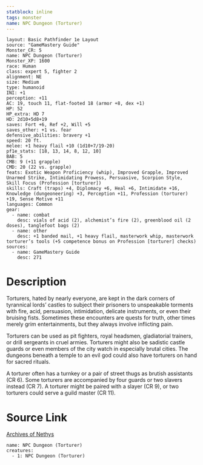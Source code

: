 ```yaml
---
statblock: inline
tags: monster
name: NPC Dungeon (Torturer)
---
```

```statblock
layout: Basic Pathfinder 1e Layout
source: "GameMastery Guide"
Monster_CR: 5
name: NPC Dungeon (Torturer)
Monster_XP: 1600
race: Human
class: expert 5, fighter 2
alignment: NE
size: Medium
type: humanoid
INI: +1
perception: +11
AC: 19, touch 11, flat-footed 18 (armor +8, dex +1)
HP: 52
HP_extra: HD 7
HD: 2d10+5d8+19
saves: Fort +6, Ref +2, Will +5
saves_other: +1 vs. fear
defensive_abilities: bravery +1
speed: 20 ft.
melee: +1 heavy flail +10 (1d10+7/19-20)
pf1e_stats: [18, 13, 14, 8, 12, 10]
BAB: 5
CMB: 9 (+11 grapple)
CMD: 20 (22 vs. grapple)
feats: Exotic Weapon Proficiency (whip), Improved Grapple, Improved Unarmed Strike, Intimidating Prowess, Persuasive, Scorpion Style, Skill Focus (Profession [torturer])
skills: Craft (traps) +4, Diplomacy +6, Heal +6, Intimidate +16, Knowledge (dungeoneering) +3, Perception +11, Profession (torturer) +19, Sense Motive +11
languages: Common
gear:
  - name: combat
    desc: vials of acid (2), alchemist’s fire (2), greenblood oil (2 doses), tanglefoot bags (2)
  - name: other
    desc: +1 banded mail, +1 heavy flail, masterwork whip, masterwork torturer’s tools (+5 competence bonus on Profession [torturer] checks)
sources:
  - name: GameMastery Guide
    desc: 271
```
# Description
Torturers, hated by nearly everyone, are kept in the dark corners of tyrannical lords’ castles to subject their prisoners to unspeakable torments with fire, acid, persuasion, intimidation, delicate instruments, or even their bruising fists. Sometimes these encounters are quests for truth, other times merely grim entertainments, but they always involve inflicting pain.

Torturers can be used as pit fighters, royal headsmen, gladiatorial trainers, or drill sergeants in cruel armies. Torturers might also be sadistic castle guards or even members of the city watch in especially brutal cities. The dungeons beneath a temple to an evil god could also have torturers on hand for sacred rituals.

A torturer often has a turnkey or a pair of street thugs as brutish assistants (CR 6). Some torturers are accompanied by four guards or two slavers instead (CR 7). A torturer might be paired with a slayer (CR 9), or two torturers could serve a guild master (CR 11).
# Source Link
[Archives of Nethys](https://aonprd.com/NPCDisplay.aspx?ItemName=Dungeon%20(Torturer))
```encounter-table
name: NPC Dungeon (Torturer)
creatures:
  - 1: NPC Dungeon (Torturer)
```
